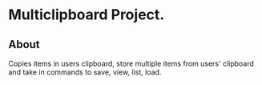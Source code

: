 
# Multiclipboard Project.
## About
Copies items in users clipboard, store multiple items from users' clipboard and take in commands to save, view, list, load.
